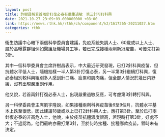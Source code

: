 ```yaml
---
layout: post
title: 許樹昌稱若首兩針打復必泰有嚴重過敏　第三針可打科興
date: 2021-10-27 23:09:09.000000000 +08:00
link: https://news.rthk.hk/rthk/ch/component/k2/1617265-20211027.htm
categories: rthk
---
```


衞生防護中心轄下兩個科學委員會建議，免疫系統失調人士、60歲或以上人士、屬於高曝露群組例如醫護及機場員工等，若已完成接種兩劑新冠疫苗，可優先打第3針。

其中一個科學委員會主席許樹昌表示，中大最近研究發現，已打2針科興疫苗、但抗體水平低人士，隨機抽樣一半人第3針打復必泰，另一半第3針繼續打科興，復必泰組別較科興組別多人感到針口痛、疲累和肌肉痛，但全部人情況於幾日内紓緩，沒有出現嚴重副作用。

他又說，若首兩針打復必泰人士，出現嚴重過敏反應，可考慮第3針轉打科興。

另一科學委員會主席劉宇隆說，如果接種兩劑科興疫苗後6至9個月，抗體水平基本上跌至很低，因此建議18歲或以上已打2針科興人士，應打第3針。至於已打兩針復必泰的非高危人士，他說，由於疫苗抗體濃度很高，若現時打第3針，好處不大；不過認為，他們最終亦需打第3針，至於何時接種、接種哪款疫苗，暫時未有決定。
